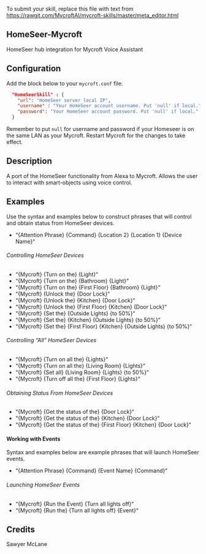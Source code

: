 To submit your skill, replace this file with text from 
https://rawgit.com/MycroftAI/mycroft-skills/master/meta_editor.html


## HomeSeer-Mycroft
HomeSeer hub integration for Mycroft Voice Assistant

## Configuration
Add the block below to your `mycroft.conf` file:

```json
  "HomeSeerSkill" : {
	"url": "HomeSeer server local IP",
	"username" : "Your HomeSeer account username. Put 'null' if local.",
	"password": "Your HomeSeer account password. Put 'null' if local."
  }
```

Remember to put `null` for username and password if your Homeseer is on the same LAN as your Mycroft.
Restart Mycroft for the changes to take effect.

## Description 
A port of the HomeSeer functionality from Alexa to Mycroft. Allows the user to interact with smart-objects using voice 
control. 

## Examples 
Use the syntax and examples below to construct phrases that will control and obtain status from HomeSeer
devices.
* “{Attention Phrase} {Command} {Location 2} {Location 1} {Device Name}“

###### Controlling HomeSeer Devices
* “{Mycroft} {Turn on the} {Light}“
* “{Mycroft} {Turn on the} {Bathroom} {Light}“
* “{Mycroft} {Turn on the} {First Floor} {Bathroom} {Light}“
* “{Mycroft} {Unlock the} {Door Lock}“
* “{Mycroft} {Unlock the} {Kitchen} {Door Lock}“
* “{Mycroft} {Unlock the} {First Floor} {Kitchen} {Door Lock}“
* “{Mycroft} {Set the} {Outside Lights} {to 50%}“
* “{Mycroft} {Set the} {Kitchen} {Outside Lights} {to 50%}“
* “{Mycroft} {Set the} {First Floor} {Kitchen} {Outside Lights} {to 50%}“
###### Controlling “All” HomeSeer Devices
* “{Mycroft} {Turn on all the} {Lights}“
* “{Mycroft} {Turn on all the} {Living Room} {Lights}“
* “{Mycroft} {Set all} {Living Room} {Lights} {to 50%}“
* “{Mycroft} {Turn off all the} {First Floor} {Lights}“
###### Obtaining Status From HomeSeer Devices
* “{Mycroft} {Get the status of the} {Door Lock}“
* “{Mycroft} {Get the status of the} {Kitchen} {Door Lock}“
* “{Mycroft} {Get the status of the} {First Floor} {Kitchen} {Door Lock}“
#### Working with Events
Syntax and examples below are example phrases that will launch HomeSeer events.
* “{Attention Phrase} {Command} {Event Name} {Command}“
###### Launching HomeSeer Events
* “{Mycroft} {Run the Event} {Turn all lights off}“
* “{Mycroft} {Run the} {Turn all lights off} {Event}“
## Credits 
Sawyer McLane
